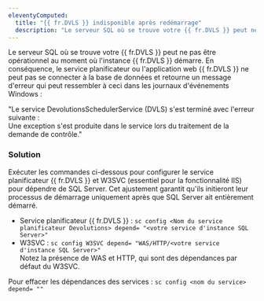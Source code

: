 ```yaml
---
eleventyComputed:
  title: "{{ fr.DVLS }} indisponible après redémarrage"
  description: "Le serveur SQL où se trouve votre {{ fr.DVLS }} peut ne pas être opérationnel au moment où l'instance {{ fr.DVLS }} démarre."
---
```

Le serveur SQL où se trouve votre {{ fr.DVLS }} peut ne pas être opérationnel au moment où l'instance {{ fr.DVLS }} démarre. En conséquence, le service planificateur ou l'application web {{ fr.DVLS }} ne peut pas se connecter à la base de données et retourne un message d'erreur qui peut ressembler à ceci dans les journaux d'événements Windows :

"Le service DevolutionsSchedulerService (DVLS) s'est terminé avec l'erreur suivante :  
Une exception s'est produite dans le service lors du traitement de la demande de contrôle."

### Solution
Exécuter les commandes ci-dessous pour configurer le service planificateur {{ fr.DVLS }} et W3SVC (essentiel pour la fonctionnalité IIS) pour dépendre de SQL Server. Cet ajustement garantit qu'ils initieront leur processus de démarrage uniquement après que SQL Server ait entièrement démarré.

* Service planificateur {{ fr.DVLS }} : `sc config <Nom du service planificateur Devolutions> depend= "<votre service d'instance SQL Server>"`
* W3SVC : `sc config W3SVC depend= "WAS/HTTP/<votre service d'instance SQL Server>"`  
Notez la présence de WAS et HTTP, qui sont des dépendances par défaut du W3SVC.

Pour effacer les dépendances des services : `sc config <nom du service> depend= ""`